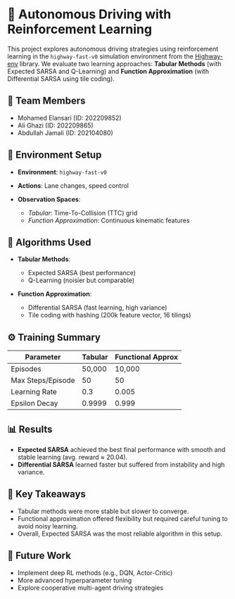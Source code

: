 # 🚗 Autonomous Driving with Reinforcement Learning

This project explores autonomous driving strategies using reinforcement learning in the `highway-fast-v0` simulation environment from the [Highway-env](https://github.com/eleurent/highway-env) library. We evaluate two learning approaches: **Tabular Methods** (with Expected SARSA and Q-Learning) and **Function Approximation** (with Differential SARSA using tile coding).

## 👥 Team Members

* Mohamed Elansari (ID: 202209852)
* Ali Ghazi (ID: 202209865)
* Abdullah Jamali (ID: 202104080)

## 🚦 Environment Setup

* **Environment**: `highway-fast-v0`
* **Actions**: Lane changes, speed control
* **Observation Spaces**:

  * *Tabular*: Time-To-Collision (TTC) grid
  * *Function Approximation*: Continuous kinematic features

## 🧠 Algorithms Used

* **Tabular Methods**:

  * Expected SARSA (best performance)
  * Q-Learning (noisier but comparable)

* **Function Approximation**:

  * Differential SARSA (fast learning, high variance)
  * Tile coding with hashing (200k feature vector, 16 tilings)

## ⚙️ Training Summary

| Parameter         | Tabular | Functional Approx |
| ----------------- | ------- | ----------------- |
| Episodes          | 50,000  | 10,000            |
| Max Steps/Episode | 50      | 50                |
| Learning Rate     | 0.3     | 0.005             |
| Epsilon Decay     | 0.9999  | 0.999             |

## 📊 Results

* **Expected SARSA** achieved the best final performance with smooth and stable learning (avg. reward ≈ 20.04).
* **Differential SARSA** learned faster but suffered from instability and high variance.

## 📌 Key Takeaways

* Tabular methods were more stable but slower to converge.
* Functional approximation offered flexibility but required careful tuning to avoid noisy learning.
* Overall, Expected SARSA was the most reliable algorithm in this setup.

## 🔄 Future Work

* Implement deep RL methods (e.g., DQN, Actor-Critic)
* More advanced hyperparameter tuning
* Explore cooperative multi-agent driving strategies


